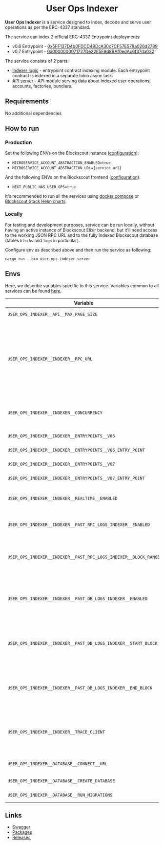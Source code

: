 # <h1 align="center"> User Ops Indexer </h1>

**User Ops Indexer** is a service designed to index, decode and serve user operations as per the ERC-4337 standard.

The service can index 2 official ERC-4337 Entrypoint deployments:

* v0.6
  Entrypoint - [0x5FF137D4b0FDCD49DcA30c7CF57E578a026d2789](https://eth.blockscout.com/address/0x5FF137D4b0FDCD49DcA30c7CF57E578a026d2789)
* v0.7
  Entrypoint - [0x0000000071727De22E5E9d8BAf0edAc6f37da032](https://eth.blockscout.com/address/0x0000000071727De22E5E9d8BAf0edAc6f37da032)

The service consists of 2 parts:

* [Indexer logic](./user-ops-indexer-logic) - entrypoint contract indexing module. Each entrypoint contract is
  indexed in a separate tokio async task.
* [API server](./user-ops-indexer-server) - API module serving data about indexed user operations, accounts, factories,
  bundlers.

## Requirements

No additional dependencies

## How to run

### Production

Set the following ENVs on the Blockscout
instance ([configuration](https://github.com/blockscout/docs/blob/master/for-developers/information-and-settings/env-variables.md#blockscout-account-abstraction)):

* `MICROSERVICE_ACCOUNT_ABSTRACTION_ENABLED=true`
* `MICROSERVICE_ACCOUNT_ABSTRACTION_URL={service_url}`

And the following ENVs on the Blockscout
frontend ([configuration](https://github.com/blockscout/frontend/blob/main/docs/ENVS.md#user-operations-feature-erc-4337)):

* `NEXT_PUBLIC_HAS_USER_OPS=true`

It's recommended to run all the services
using [docker compose](https://github.com/blockscout/blockscout/tree/master/docker-compose)
or [Blockscout Stack Helm charts](https://docs.blockscout.com/for-developers/deployment/kubernetes-deployment).

### Locally

For testing and development purposes, service can be run locally, without having an active instance of Blockscout Elixir
backend, but it'll need access to the working JSON RPC URL and to the fully indexed Blockscout database (tables `blocks`
and `logs` in particular).

Configure env as described above and then run the service as following:

```shell
cargo run --bin user-ops-indexer-server
```

## Envs

Here, we describe variables specific to this service. Variables common to all services can be
found [here](../docs/common-envs.md).

| Variable                                                        | Required | Description                                                                                                                                                                                                         | Default value                                |
|-----------------------------------------------------------------|----------|---------------------------------------------------------------------------------------------------------------------------------------------------------------------------------------------------------------------|----------------------------------------------|
| `USER_OPS_INDEXER__API__MAX_PAGE_SIZE`                          |          | Max page size for API requests                                                                                                                                                                                      | `100`                                        |
| `USER_OPS_INDEXER__INDEXER__RPC_URL`                            | true     | Indexer RPC URL, should be an archive JSON RPC node with `eth`, `web3` and `trace`/`debug` namespaces enabled. Both HTTP and WS protocols are supported. WS is recommended for local RPC nodes, use HTTP otherwise. | `ws://127.0.0.1:8546`                        |
| `USER_OPS_INDEXER__INDEXER__CONCURRENCY`                        |          | Indexer concurrency. Will process up to the configured number of transactions concurrently                                                                                                                          | `10`                                         |
| `USER_OPS_INDEXER__INDEXER__ENTRYPOINTS__V06`                   |          | Enable Entrypoint v0.6 indexer                                                                                                                                                                                      | `true`                                       |
| `USER_OPS_INDEXER__INDEXER__ENTRYPOINTS__V06_ENTRY_POINT`       |          | Entrypoint v0.6 contract address                                                                                                                                                                                    | `0x5FF137D4b0FDCD49DcA30c7CF57E578a026d2789` |
| `USER_OPS_INDEXER__INDEXER__ENTRYPOINTS__V07`                   |          | Enable Entrypoint v0.7 indexer                                                                                                                                                                                      | `true`                                       |
| `USER_OPS_INDEXER__INDEXER__ENTRYPOINTS__V07_ENTRY_POINT`       |          | Entrypoint v0.7 contract address                                                                                                                                                                                    | `0x0000000071727De22E5E9d8BAf0edAc6f37da032` |
| `USER_OPS_INDEXER__INDEXER__REALTIME__ENABLED`                  |          | Enable forward realtime indexing of user operations from the `latest` block                                                                                                                                         | `true`                                       |
| `USER_OPS_INDEXER__INDEXER__PAST_RPC_LOGS_INDEXER__ENABLED`     |          | Enable one-time reindex of missed user operations from recent blocks                                                                                                                                                | `false`                                      |
| `USER_OPS_INDEXER__INDEXER__PAST_RPC_LOGS_INDEXER__BLOCK_RANGE` |          | Block range width for missed user operations reindex. Will re-index events from a given number of blocks prior the `latest` block                                                                                   | `0`                                          |
| `USER_OPS_INDEXER__INDEXER__PAST_DB_LOGS_INDEXER__ENABLED`      |          | Enable one-time reindex of missed user operations from core Blockscout DB. Will query relevant events from `logs` Postgres table                                                                                    | `false`                                      |
| `USER_OPS_INDEXER__INDEXER__PAST_DB_LOGS_INDEXER__START_BLOCK`  |          | Block range start for one-time DB reindex. Use positive number for static block number, or zero/negative number to count backwards from `latest`                                                                    | `0`                                          |
| `USER_OPS_INDEXER__INDEXER__PAST_DB_LOGS_INDEXER__END_BLOCK`    |          | Block range end for one-time DB reindex. Use positive number for static block number, or zero/negative number to count backwards from `latest`                                                                      | `0`                                          |
| `USER_OPS_INDEXER__INDEXER__TRACE_CLIENT`                       |          | RPC tracing namespace to use for tracing transactions, `debug` for using `debug_traceTransaction`, `trace` for using `trace_transaction`                                                                            | Depends on `web3_clientVersion`              |
| `USER_OPS_INDEXER__DATABASE__CONNECT__URL`                      | true     | Postgres connect URL to Blockscout DB with read/write access                                                                                                                                                        | (empty)                                      |
| `USER_OPS_INDEXER__DATABASE__CREATE_DATABASE`                   |          | Create database if doesn't exist                                                                                                                                                                                    | `false`                                      |
| `USER_OPS_INDEXER__DATABASE__RUN_MIGRATIONS`                    |          | Run database migrations                                                                                                                                                                                             | `false`                                      |

## Links

- [Swagger](https://blockscout.github.io/swaggers/services/user-ops-indexer/index.html)
- [Packages](https://github.com/blockscout/blockscout-rs/pkgs/container/user-ops-indexer)
- [Releases](https://github.com/blockscout/blockscout-rs/releases?q=user-ops-indexer&expanded=true)
